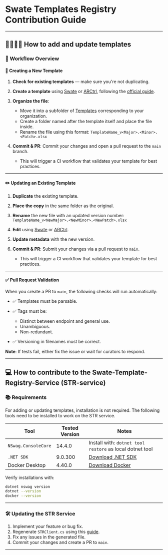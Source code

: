 # Swate Templates Registry Contribution Guide

---

## 👩‍🔬👨‍🔬 How to add and update templates

### 🧩 Workflow Overview

#### 📄 Creating a New Template

1. **Check for existing templates** — make sure you're not duplicating.
2. **Create a template** using [Swate](https://github.com/nfdi4plants/Swate) or [ARCtrl](https://github.com/nfdi4plants/ARCtrl), following the [official guide](https://nfdi4plants.github.io/nfdi4plants.knowledgebase/swate/swate-template-contribution/).
3. **Organize the file**:

   * Move it into a subfolder of [Templates](templates) corresponding to your organization.
   * Create a folder named after the template itself and place the file inside.
   * Rename the file using this format:
     `TemplateName_v<Major>.<Minor>.<Patch>.xlsx`
4. **Commit & PR**: Commit your changes and open a pull request to the `main` branch.

   * This will trigger a CI workflow that validates your template for best practices.

---

#### ✏️ Updating an Existing Template

1. **Duplicate** the existing template.
2. **Place the copy** in the same folder as the original.
3. **Rename** the new file with an updated version number:
   `TemplateName_v<NewMajor>.<NewMinor>.<NewPatch>.xlsx`
4. **Edit** using [Swate](https://github.com/nfdi4plants/Swate) or [ARCtrl](https://github.com/nfdi4plants/ARCtrl).
5. **Update metadata** with the new version.
6. **Commit & PR**: Submit your changes via a pull request to `main`.

   * This will trigger a CI workflow that validates your template for best practices.

---

#### ✅ Pull Request Validation

When you create a PR to `main`, the following checks will run automatically:

* ✅ Templates must be parsable.
* ✅ Tags must be:

  * Distinct between endpoint and general use.
  * Unambiguous.
  * Non-redundant.
* ✅ Versioning in filenames must be correct.

**Note**: If tests fail, either fix the issue or wait for curators to respond.

---

## 💻 How to contribute to the Swate-Template-Registry-Service (STR-service)

### 📚 Requirements

For adding or updating templates, installation is not required. The following tools need to be installed to work on the STR service.

| Tool                | Tested Version | Notes                                                              |
| ------------------- | -------------- | ------------------------------------------------------------------ |
| `NSwag.ConsoleCore` | 14.4.0         | Install with: `dotnet tool restore` as local dotnet tool           |
| `.NET SDK`          | 9.0.300        | [Download .NET SDK](https://dotnet.microsoft.com/en-us/download)   |
| Docker Desktop      | 4.40.0         | [Download Docker](https://www.docker.com/products/docker-desktop/) |

Verify installations with:

```bash
dotnet nswag version
dotnet --version
docker --version
```

---

### 🛠️ Updating the STR Service

1. Implement your feature or bug fix.
2. Regenerate `STRClient.cs` using this [guide](.github/CONTRIBUTING.md#3-strclient-generation).
3. Fix any issues in the generated file.
4. Commit your changes and create a PR to `main`.

---
